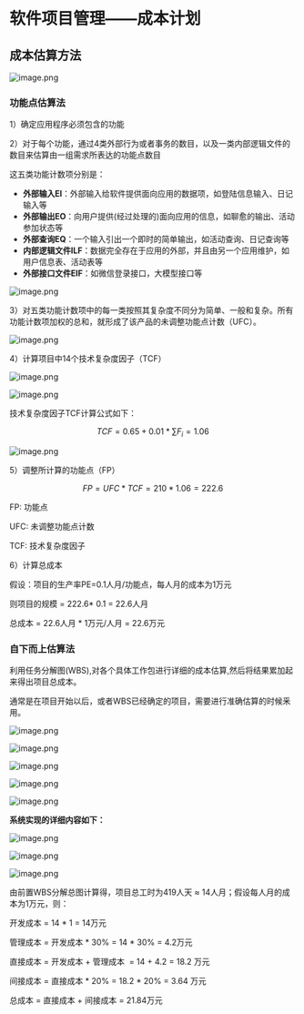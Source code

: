 # 软件项目管理——成本计划

## 成本估算方法

![image.png](image.png)

### 功能点估算法

1）确定应用程序必须包含的功能

2）对于每个功能，通过4类外部行为或者事务的数目，以及一类内部逻辑文件的数目来估算由一组需求所表达的功能点数目

这五类功能计数项分别是：

- **外部输入EI**：外部输入给软件提供面向应用的数据项，如登陆信息输入、日记输入等
- **外部输出EO**：向用户提供(经过处理的)面向应用的信息，如聊愈的输出、活动参加状态等
- **外部查询EQ**：一个输入引出一个即时的简单输出，如活动查询、日记查询等
- **内部逻辑文件ILF**：数据完全存在于应用的外部，并且由另一个应用维护，如用户信息表、活动表等
- **外部接口文件EIF**：如微信登录接口，大模型接口等

![image.png](image%201.png)

3）对五类功能计数项中的每一类按照其复杂度不同分为简单、一般和复杂。所有功能计数项加权的总和，就形成了该产品的未调整功能点计数（UFC）。

![image.png](image%202.png)

4）计算项目中14个技术复杂度因子（TCF） 

![image.png](image%203.png)

![image.png](image%204.png)

技术复杂度因子TCF计算公式如下：

$$
TCF=0.65+0.01*\sum{F_i}=1.06
$$

![image.png](image%205.png)

5）调整所计算的功能点（FP）

$$
FP =
UFC * TCF  =
210 * 1.06 = 222.6
$$

FP: 功能点

UFC: 未调整功能点计数

TCF: 技术复杂度因子

6）计算总成本

假设：项目的生产率PE=0.1人月/功能点，每人月的成本为1万元

则项目的规模 = 222.6* 0.1 = 22.6人月

总成本 = 22.6人月 * 1万元/人月 = 22.6万元

### 自下而上估算法

利用任务分解图(WBS),对各个具体工作包进行详细的成本估算,然后将结果累加起来得出项目总成本。

通常是在项目开始以后，或者WBS已经确定的项目，需要进行准确估算的时候釆用。

![image.png](image%206.png)

![image.png](image%207.png)

![image.png](image%208.png)

![image.png](image%209.png)

![image.png](image%2010.png)

**系统实现的详细内容如下：**

![image.png](image%2011.png)

![image.png](image%2012.png)

![image.png](image%2013.png)

由前置WBS分解总图计算得，项目总工时为419人天 ≈ 14人月；假设每人月的成本为1万元，则：

开发成本 = 14 * 1 = 14万元

管理成本 = 开发成本 * 30% = 14 * 30% = 4.2万元

直接成本 = 开发成本 + 管理成本  = 14 + 4.2 = 18.2 万元

间接成本 = 直接成本 * 20% = 18.2 * 20% = 3.64 万元

总成本 = 直接成本 + 间接成本 = 21.84万元